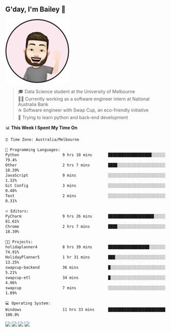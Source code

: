## G'day, I'm Bailey 👋

<img src="https://raw.githubusercontent.com/baely/baely/master/image.png" width="200px">

> 🎓 Data Science student at the University of Melbourne <br>
> 👨‍💻 Currently working as a software engineer intern  at National Australia Bank <br>
> ☕️ Software engineer with Swap Cup, an eco-friendly initiative <br>
> 🌱 Trying to learn python and back-end development

<!--START_SECTION:waka-->
📊 **This Week I Spent My Time On** 

```text
⌚︎ Time Zone: Australia/Melbourne

💬 Programming Languages: 
Python                   9 hrs 10 mins       ███████████████████░░░░░░   79.4% 
Other                    2 hrs 7 mins        ████░░░░░░░░░░░░░░░░░░░░░   18.39% 
JavaScript               9 mins              ░░░░░░░░░░░░░░░░░░░░░░░░░   1.32% 
Git Config               3 mins              ░░░░░░░░░░░░░░░░░░░░░░░░░   0.48% 
Text                     2 mins              ░░░░░░░░░░░░░░░░░░░░░░░░░   0.31%

🔥 Editors: 
PyCharm                  9 hrs 26 mins       ████████████████████░░░░░   81.61% 
Chrome                   2 hrs 7 mins        ████░░░░░░░░░░░░░░░░░░░░░   18.39%

🐱‍💻 Projects: 
holidaplanner4           8 hrs 39 mins       ██████████████████░░░░░░░   74.91% 
HolidayPlanner5          1 hr 31 mins        ███░░░░░░░░░░░░░░░░░░░░░░   13.25% 
swapcup-backend          36 mins             █░░░░░░░░░░░░░░░░░░░░░░░░   5.21% 
swapcup-etl              34 mins             █░░░░░░░░░░░░░░░░░░░░░░░░   4.96% 
swapcup                  7 mins              ░░░░░░░░░░░░░░░░░░░░░░░░░   1.09%

💻 Operating System: 
Windows                  11 hrs 33 mins      █████████████████████████   100.0%

```


<!--END_SECTION:waka-->

[<img height="40px" src="https://img.icons8.com/ios-filled/2x/linkedin.png">](https://linkedin.com/in/baileybutler1)
[<img height="40px" src="https://img.icons8.com/ios-filled/2x/github.png">](https://github.com/baely)
[<img height="40px" src="https://img.icons8.com/ios-filled/2x/salesforce.png">](https://trailblazer.me/id/baileybutler)
[<img height="40px" src="https://img.icons8.com/ios-filled/2x/instagram.png">](https://instagram.com/bae1y)
